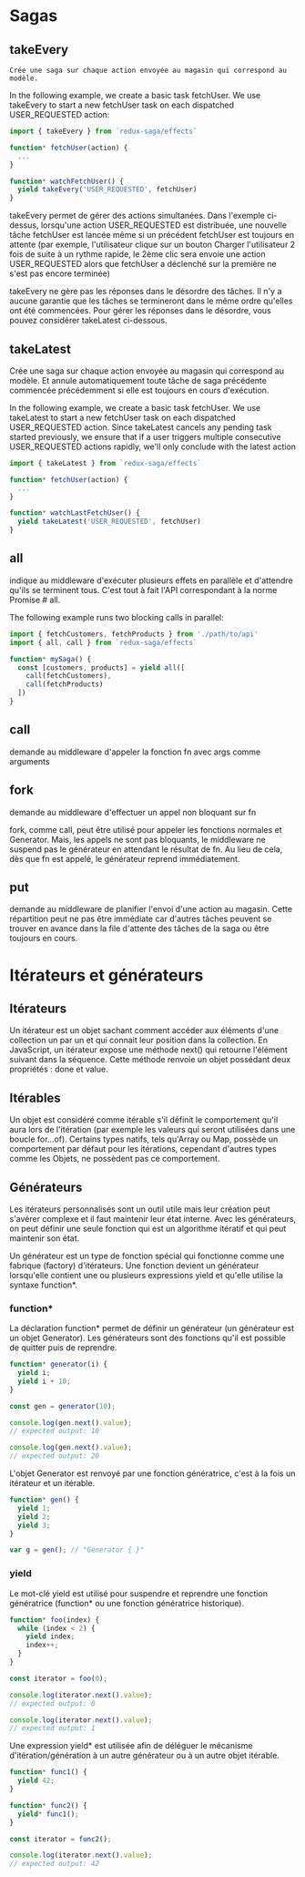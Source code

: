 # Sagas

## takeEvery

	Crée une saga sur chaque action envoyée au magasin qui correspond au modèle.

In the following example, we create a basic task fetchUser. We use takeEvery to start a new fetchUser task on each dispatched USER_REQUESTED action:

```js
import { takeEvery } from `redux-saga/effects`

function* fetchUser(action) {
  ...
}

function* watchFetchUser() {
  yield takeEvery('USER_REQUESTED', fetchUser)
}
```

takeEvery permet de gérer des actions simultanées. Dans l'exemple ci-dessus, lorsqu'une action USER_REQUESTED est distribuée, une nouvelle tâche fetchUser est lancée même si un précédent fetchUser est toujours en attente (par exemple, l'utilisateur clique sur un bouton Charger l'utilisateur 2 fois de suite à un rythme rapide, le 2ème clic sera envoie une action USER_REQUESTED alors que fetchUser a déclenché sur la première ne s'est pas encore terminée)

takeEvery ne gère pas les réponses dans le désordre des tâches. Il n'y a aucune garantie que les tâches se termineront dans le même ordre qu'elles ont été commencées. Pour gérer les réponses dans le désordre, vous pouvez considérer takeLatest ci-dessous.

## takeLatest

Crée une saga sur chaque action envoyée au magasin qui correspond au modèle. Et annule automatiquement toute tâche de saga précédente commencée précédemment si elle est toujours en cours d'exécution.

In the following example, we create a basic task fetchUser. We use takeLatest to start a new fetchUser task on each dispatched USER_REQUESTED action. Since takeLatest cancels any pending task started previously, we ensure that if a user triggers multiple consecutive USER_REQUESTED actions rapidly, we'll only conclude with the latest action

```js
import { takeLatest } from `redux-saga/effects`

function* fetchUser(action) {
  ...
}

function* watchLastFetchUser() {
  yield takeLatest('USER_REQUESTED', fetchUser)
}
```


## all

indique au middleware d'exécuter plusieurs effets en parallèle et d'attendre qu'ils se terminent tous. C'est tout à fait l'API correspondant à la norme Promise # all.

The following example runs two blocking calls in parallel:

```js
import { fetchCustomers, fetchProducts } from './path/to/api'
import { all, call } from `redux-saga/effects`

function* mySaga() {
  const [customers, products] = yield all([
    call(fetchCustomers),
    call(fetchProducts)
  ])
}
````

## call

demande au middleware d'appeler la fonction fn avec args comme arguments

## fork

demande au middleware d'effectuer un appel non bloquant sur fn

fork, comme call, peut être utilisé pour appeler les fonctions normales et Generator. Mais, les appels ne sont pas bloquants, le middleware ne suspend pas le générateur en attendant le résultat de fn. Au lieu de cela, dès que fn est appelé, le générateur reprend immédiatement.

## put

demande au middleware de planifier l'envoi d'une action au magasin. Cette répartition peut ne pas être immédiate car d'autres tâches peuvent se trouver en avance dans la file d'attente des tâches de la saga ou être toujours en cours.

# Itérateurs et générateurs

## Itérateurs

Un itérateur est un objet sachant comment accéder aux éléments d'une collection un par un et qui connait leur position dans la collection. En JavaScript, un itérateur expose une méthode next() qui retourne l'élément suivant dans la séquence. Cette méthode renvoie un objet possédant deux propriétés : done et value.

## Itérables

Un objet est considéré comme itérable s'il définit le comportement qu'il aura lors de l'itération (par exemple les valeurs qui seront utilisées dans une boucle for...of). Certains types natifs, tels qu'Array ou Map, possède un comportement par défaut pour les itérations, cependant d'autres types comme les Objets, ne possèdent pas ce comportement.

## Générateurs

Les itérateurs personnalisés sont un outil utile mais leur création peut s'avérer complexe et il faut maintenir leur état interne. Avec les générateurs, on peut définir une seule fonction qui est un algorithme itératif et qui peut maintenir son état.

Un générateur est un type de fonction spécial qui fonctionne comme une fabrique (factory) d'itérateurs. Une fonction devient un générateur lorsqu'elle contient une ou plusieurs expressions yield et qu'elle utilise la syntaxe function*.

### function*

La déclaration function* permet de définir un générateur (un générateur est un objet Generator). Les générateurs sont des fonctions qu'il est possible de quitter puis de reprendre.

```js
function* generator(i) {
  yield i;
  yield i + 10;
}

const gen = generator(10);

console.log(gen.next().value);
// expected output: 10

console.log(gen.next().value);
// expected output: 20
```

L'objet Generator est renvoyé par une fonction génératrice, c'est à la fois un itérateur et un itérable.

```js
function* gen() {
  yield 1;
  yield 2;
  yield 3;
}

var g = gen(); // "Generator { }"
```

### yield

Le mot-clé yield est utilisé pour suspendre et reprendre une fonction génératrice (function* ou une fonction génératrice historique).

```js
function* foo(index) {
  while (index < 2) {
    yield index;
    index++;
  }
}

const iterator = foo(0);

console.log(iterator.next().value);
// expected output: 0

console.log(iterator.next().value);
// expected output: 1
```

Une expression yield* est utilisée afin de déléguer le mécanisme d'itération/génération à un autre générateur ou à un autre objet itérable.

```js
function* func1() {
  yield 42;
}

function* func2() {
  yield* func1();
}

const iterator = func2();

console.log(iterator.next().value);
// expected output: 42
